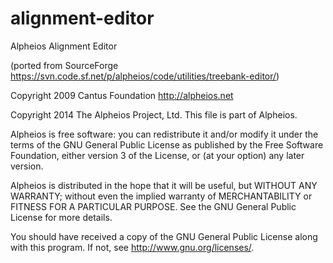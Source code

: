 alignment-editor
================

Alpheios Alignment Editor

(ported from SourceForge https://svn.code.sf.net/p/alpheios/code/utilities/treebank-editor/)


Copyright 2009 Cantus Foundation
http://alpheios.net

Copyright 2014 The Alpheios Project, Ltd.
This file is part of Alpheios.

Alpheios is free software: you can redistribute it and/or modify
it under the terms of the GNU General Public License as published by
the Free Software Foundation, either version 3 of the License, or
(at your option) any later version.

Alpheios is distributed in the hope that it will be useful,
but WITHOUT ANY WARRANTY; without even the implied warranty of
MERCHANTABILITY or FITNESS FOR A PARTICULAR PURPOSE.  See the
GNU General Public License for more details.

You should have received a copy of the GNU General Public License
along with this program.  If not, see <http://www.gnu.org/licenses/>.
